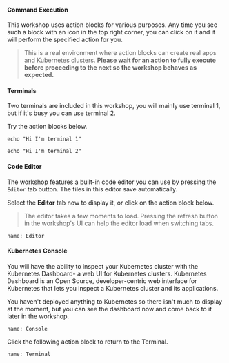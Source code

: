 #### Command Execution
This workshop uses action blocks for various purposes.
Any time you see such a block with an icon in the top right corner, you can click on it and it will perform the specified action for you.

> This is a real environment where action blocks can create real apps and Kubernetes clusters.
> **Please wait for an action to fully execute before proceeding to the next so the workshop behaves as expected.**

#### Terminals
Two terminals are included in this workshop, you will mainly use terminal 1, but if it's busy you can use terminal 2.

Try the action blocks below.
```execute-1
echo "Hi I'm terminal 1"
```
```execute-2
echo "Hi I'm terminal 2"
```

#### Code Editor
The workshop features a built-in code editor you can use by pressing the `Editor` tab button.
The files in this editor save automatically.

Select the **Editor** tab now to display it, or click on the action block below.
> The editor takes a few moments to load.
> Pressing the refresh button in the workshop's UI can help the editor load when switching tabs.
```dashboard:open-dashboard
name: Editor
```

#### Kubernetes Console 
You will have the ability to inspect your Kubernetes cluster with the Kubernetes Dashboard- a web UI for Kubernetes clusters. Kubernetes Dashboard is an Open Source, developer-centric web interface for Kubernetes that lets you inspect a Kubernetes cluster and its applications.

You haven't deployed anything to Kubernetes so there isn't much to display at the moment, but you can see the dashboard now and come back to it later in the workshop.

```dashboard:open-dashboard
name: Console
```

Click the following action block to return to the Terminal.
```dashboard:open-dashboard
name: Terminal
```
